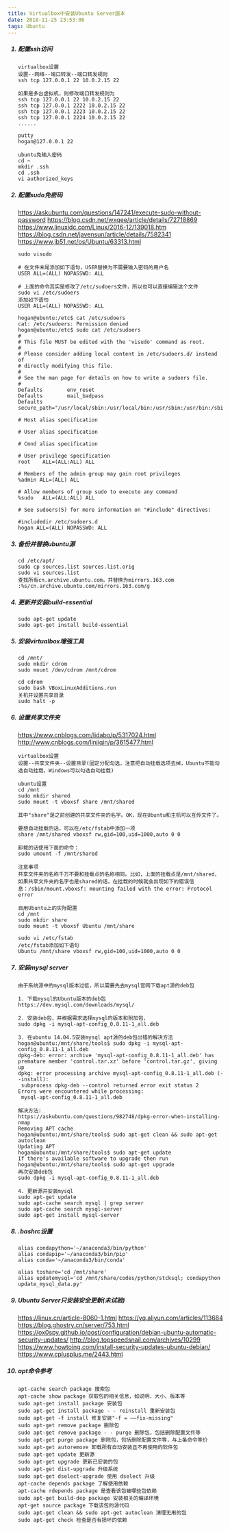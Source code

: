 ```yaml
---
title: Virtualbox中安装Ubuntu Server版本
date: 2018-11-25 23:53:06
tags: Ubuntu
---
```


<ol>

##### <li> 配置ssh访问
```
virtualbox设置
设置--网络--端口转发--端口转发规则
ssh tcp 127.0.0.1 22 10.0.2.15 22

如果是多台虚拟机，则修改端口转发规则为
ssh tcp 127.0.0.1 22 10.0.2.15 22
ssh tcp 127.0.0.1 2222 10.0.2.15 22
ssh tcp 127.0.0.1 2223 10.0.2.15 22
ssh tcp 127.0.0.1 2224 10.0.2.15 22
......

putty
hogan@127.0.0.1 22

ubuntu免输入密码
cd ~
mkdir .ssh
cd .ssh
vi authorized_keys
```

<!-- more -->

##### <li> 配置sudo免密码
https://askubuntu.com/questions/147241/execute-sudo-without-password
https://blog.csdn.net/wxqee/article/details/72718869
https://www.linuxidc.com/Linux/2016-12/139018.htm
https://blog.csdn.net/javensun/article/details/7582341
https://www.jb51.net/os/Ubuntu/63313.html
```
sudo visudo

# 在文件末尾添加如下语句，USER替换为不需要输入密码的用户名
USER ALL=(ALL) NOPASSWD: ALL

# 上面的命令其实是修改了/etc/sudoers文件，所以也可以直接编辑这个文件
sudo vi /etc/sudoers
添加如下语句
USER ALL=(ALL) NOPASSWD: ALL

hogan@ubuntu:/etc$ cat /etc/sudoers
cat: /etc/sudoers: Permission denied
hogan@ubuntu:/etc$ sudo cat /etc/sudoers
#
# This file MUST be edited with the 'visudo' command as root.
#
# Please consider adding local content in /etc/sudoers.d/ instead of
# directly modifying this file.
#
# See the man page for details on how to write a sudoers file.
#
Defaults        env_reset
Defaults        mail_badpass
Defaults        secure_path="/usr/local/sbin:/usr/local/bin:/usr/sbin:/usr/bin:/sbin:/bin"

# Host alias specification

# User alias specification

# Cmnd alias specification

# User privilege specification
root    ALL=(ALL:ALL) ALL

# Members of the admin group may gain root privileges
%admin ALL=(ALL) ALL

# Allow members of group sudo to execute any command
%sudo   ALL=(ALL:ALL) ALL

# See sudoers(5) for more information on "#include" directives:

#includedir /etc/sudoers.d
hogan ALL=(ALL) NOPASSWD: ALL
```

##### <li> 备份并替换ubuntu源
```
cd /etc/apt/
sudo cp sources.list sources.list.orig
sudo vi sources.list
查找所有cn.archive.ubuntu.com，并替换为mirrors.163.com
:%s/cn.archive.ubuntu.com/mirrors.163.com/g
```

##### <li> 更新并安装build-essential
```
sudo apt-get update
sudo apt-get install build-essential
```

##### <li> 安装virtualbox增强工具
```
cd /mnt/
sudo mkdir cdrom
sudo mount /dev/cdrom /mnt/cdrom

cd cdrom
sudo bash VBoxLinuxAdditions.run
关机并设置共享目录
sudo halt -p
```

##### <li> 设置共享文件夹
https://www.cnblogs.com/lidabo/p/5317024.html
http://www.cnblogs.com/linjiqin/p/3615477.html
```
virtualbox设置
设置--共享文件夹--设置目录(固定分配勾选，注意把自动挂载选项去掉，Ubuntu不能勾选自动挂载，Windows可以勾选自动挂载)

ubuntu设置
cd /mnt
sudo mkdir shared
sudo mount -t vboxsf share /mnt/shared

其中"share"是之前创建的共享文件夹的名字。OK，现在Ubuntu和主机可以互传文件了。

要想自动挂载的话，可以在/etc/fstab中添加一项
share /mnt/shared vboxsf rw,gid=100,uid=1000,auto 0 0

卸载的话使用下面的命令：
sudo umount -f /mnt/shared

注意事项
共享文件夹的名称千万不要和挂载点的名称相同。比如，上面的挂载点是/mnt/shared，如果共享文件夹的名字也是shared的话，在挂载的时候就会出现如下的错误信息：/sbin/mount.vboxsf: mounting failed with the error: Protocol error

自用Ubuntu上的实际配置
cd /mnt
sudo mkdir share
sudo mount -t vboxsf Ubuntu /mnt/share

sudo vi /etc/fstab
/etc/fstab添加如下语句
Ubuntu /mnt/share vboxsf rw,gid=100,uid=1000,auto 0 0
```

##### <li> 安装mysql server
```
由于系统源中的mysql版本过低，所以需要先去mysql官网下载apt源的deb包

1. 下载mysql的Ubuntu版本的deb包
https://dev.mysql.com/downloads/mysql/

2. 安装deb包，并根据需求选择mysql的版本和附加包，
sudo dpkg -i mysql-apt-config_0.8.11-1_all.deb

3. 在ubuntu 14.04.5安装mysql apt源的deb包出错的解决方法
hogan@ubuntu:/mnt/share/tools$ sudo dpkg -i mysql-apt-config_0.8.11-1_all.deb
dpkg-deb: error: archive 'mysql-apt-config_0.8.11-1_all.deb' has premature member 'control.tar.xz' before 'control.tar.gz', giving up
dpkg: error processing archive mysql-apt-config_0.8.11-1_all.deb (--install):
 subprocess dpkg-deb --control returned error exit status 2
Errors were encountered while processing:
 mysql-apt-config_0.8.11-1_all.deb

解决方法:
https://askubuntu.com/questions/982748/dpkg-error-when-installing-nmap
Removing APT cache
hogan@ubuntu:/mnt/share/tools$ sudo apt-get clean && sudo apt-get autoclean
Updating APT
hogan@ubuntu:/mnt/share/tools$ sudo apt-get update
If there's available software to upgrade then run
hogan@ubuntu:/mnt/share/tools$ sudo apt-get upgrade
再次安装deb包
sudo dpkg -i mysql-apt-config_0.8.11-1_all.deb

4. 更新源并安装mysql
sudo apt-get update
sudo apt-cache search mysql | grep server
sudo apt-cache search mysql-server
sudo apt-get install mysql-server
```

##### <li> .bashrc设置
```
alias condapython='~/anaconda3/bin/python'
alias condapip='~/anaconda3/bin/pip'
alias conda='~/anaconda3/bin/conda'

alias toshare='cd /mnt/share'
alias updatemysql='cd /mnt/share/codes/python/stcksql; condapython update_mysql_data.py'
```

##### <li> Ubuntu Server只安装安全更新(未试验)
https://linux.cn/article-8060-1.html
https://yq.aliyun.com/articles/113684
https://blog.ghostry.cn/server/753.html
https://ox0spy.github.io/post/configuration/debian-ubuntu-automatic-security-updates/
http://blog.topspeedsnail.com/archives/10299
https://www.howtoing.com/install-security-updates-ubuntu-debian/
https://www.cplusplus.me/2443.html

##### <li> apt命令参考
```
apt-cache search package 搜索包
apt-cache show package 获取包的相关信息，如说明、大小、版本等
sudo apt-get install package 安装包
sudo apt-get install package - - reinstall 重新安装包
sudo apt-get -f install 修复安装"-f = ——fix-missing"
sudo apt-get remove package 删除包
sudo apt-get remove package - - purge 删除包，包括删除配置文件等
sudo apt-get purge package 删除包，包括删除配置文件等，与上条命令等价
sudo apt-get autoremove 卸载所有自动安装且不再使用的软件包
sudo apt-get update 更新源
sudo apt-get upgrade 更新已安装的包
sudo apt-get dist-upgrade 升级系统
sudo apt-get dselect-upgrade 使用 dselect 升级
apt-cache depends package 了解使用依赖
apt-cache rdepends package 是查看该包被哪些包依赖
sudo apt-get build-dep package 安装相关的编译环境
apt-get source package 下载该包的源代码
sudo apt-get clean && sudo apt-get autoclean 清理无用的包
sudo apt-get check 检查是否有损坏的依赖 
```

